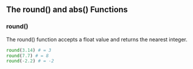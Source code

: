 ## The round() and abs() Functions
### round()
The round() function accepts a float value and returns the nearest integer.
```python
round(3.14) # = 3
round(7.7) # = 8
round(-2.2) # = -2
```
